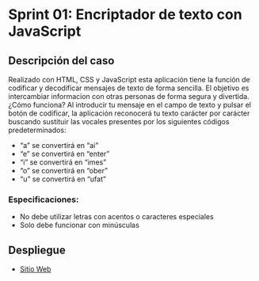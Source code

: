# Sprint 01: Encriptador de texto con JavaScript
## Descripción del caso

Realizado con HTML, CSS y JavaScript esta aplicación tiene la función de codificar y decodificar mensajes de texto de forma sencilla. El objetivo es intercambiar informacion con otras personas de forma segura y divertida.
¿Cómo funciona?
Al introducir tu mensaje en el campo de texto y pulsar el botón de codificar, la aplicación reconocerá tu texto carácter por carácter buscando sustituir las vocales presentes por los siguientes códigos predeterminados:
- “a” se convertirá en “ai”
- “e” se convertirá en “enter”
- “i” se convertirá en “imes”
- “o” se convertirá en “ober”
- “u” se convertirá en “ufat”

### Especificaciones:

- No debe utilizar letras con acentos o caracteres especiales
- Solo debe funcionar con minúsculas



## Despliegue

- [Sitio Web](https://may-alvarez.github.io/Sprint-01-Encriptador-de-texto-con-JavaScript/)
